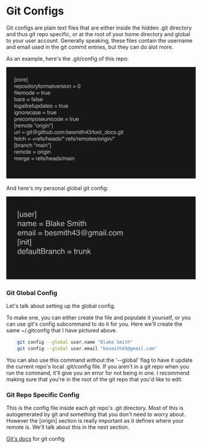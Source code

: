# Git Configs

Git configs are plain text files that are either inside the hidden .git directory and thus git repo specific, or at the root of your home directory and global to your user account.
Generally speaking, these files contain the username and email used in the git commit entries, but they can do alot more.

As an example, here's the .git/config of this repo:

![contents of .git/config](/assets/images/repo_git_config.png)

And here's my personal global git config:

![contents of ~/.gitconfig](/assets/images/global_git_config.png)


### Git Global Config

Let's talk about setting up the global config.

To make one, you can either create the file and populate it yourself, or you can use git's config subcommand to do it for you.
Here we'll create the same ~/.gitconfig that I have pictured above.

```bash
	git config --global user.name "Blake Smith"
	git config --global user.email "besmith43@gmail.com"
```

You can also use this command without the '--global' flag to have it update the current repo's local .git/config file.
If you aren't in a git repo when you run the command, it'll give you an error for not being in one.
I recommend making sure that you're in the root of the git repo that you'd like to edit.


### Git Repo Specific Config

This is the config file inside each git repo's .git directory.
Most of this is autogenerated by git and something that you don't need to worry about.
However the [origin] section is really important as it defines where your remote is.
We'll talk about this in the next section.


[Git's docs](https://git-scm.com/docs/git-config) for git config
